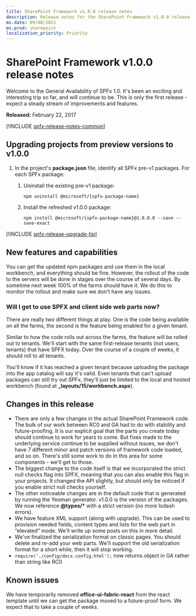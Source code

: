 ```yaml
---
title: SharePoint Framework v1.0.0 release notes
description: Release notes for the SharePoint Framework v1.0.0 release
ms.date: 09/08/2021
ms.prod: sharepoint
localization_priority: Priority
---
```

# SharePoint Framework v1.0.0 release notes

Welcome to the General Availability of SPFx 1.0. It's been an exciting and interesting trip so far, and will continue to be. This is only the first release - expect a steady stream of improvements and features.

**Released:** February 22, 2017

[!INCLUDE [spfx-release-notes-common](../../includes/snippets/spfx-release-notes-common.md)]

## Upgrading projects from preview versions to v1.0.0

1. In the project's **package.json** file, identify all SPFx pre-v1 packages. For each SPFx package:
    1. Uninstall the existing pre-v1 package:

        ```console
        npm uninstall @microsoft/{spfx-package-name}
        ```

    1. Install the refreshed v1.0.0 package:

        ```console
        npm install @microsoft/{spfx-package-name}@1.0.0.0 --save --save-exact
        ```

[!INCLUDE [spfx-release-upgrade-tip](../../includes/snippets/spfx-release-upgrade-tip.md)]

## New features and capabilities

You can get the updated npm packages and use them in the local workbench, and everything should be fine. However, the rollout of the code to the servers will be done in stages over the course of several days. By sometime next week 100% of the farms should have it. We do this to monitor the rollout and make sure we don't have any issues.

### Will I get to use SPFX and client side web parts now?

There are really two different things at play. One is the code being available on all the farms, the second is the feature being enabled for a given tenant.

Similar to how the code rolls out across the farms, the feature will be rolled out to tenants. We'll start with the same first-release tenants (not users, tenants) that have SPFX today. Over the course of a couple of weeks, it should roll to all tenants.

You'll know if it has reached a given tenant because uploading the package into the app catalog will say it's valid. Even tenants that can't upload packages can still try out SPFx, they'll just be limited to the local and hosted workbench (found at **_layouts/15/workbench.aspx**).

## Changes in this release

- There are only a few changes in the actual SharePoint Framework code. The bulk of our work between RC0 and GA had to do with stability and future-proofing. It is our explicit goal that the parts you create today should continue to work for years to come. But fixes made to the underlying service continue to be supplied without issues, we don't have 7 different minor and patch versions of framework code loaded, and so on. There's still some work to do in this area for some components - we'll get to those.
- The biggest change to the code itself is that we incorporated the strict null checks flag into SPFX, meaning that you can also enable this flag in your projects. It changed the API slightly, but should only be noticed if you enable strict null checks yourself.
- The other noticeable changes are in the default code that is generated by running the Yeoman generator. v1.0.0 is the version of the packages. We now reference **\@types/\*** with a strict version (no more lodash errors).
- We have feature XML support (along with upgrade). This can be used to provision needed fields, content types and lists for the web part in “elevated” mode. We'll write up some posts on this in more detail.
- We've finalized the serialization format on classic pages. You should delete and re-add your web parts. We'll support the old serialization format for a short while, then it will stop working.
- `require('./config/docs.config.html');` now returns object in GA rather than string like RC0

## Known issues

We have temporarily removed **office-ui-fabric-react** from the react template until we can get the package moved to a future-proof form. We expect that to take a couple of weeks.
